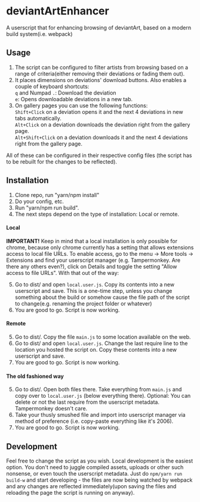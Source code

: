 # deviantArtEnhancer
A userscript that for enhancing browsing of deviantArt, based on a modern build system(i.e. webpack)

## Usage
1. The script can be configured to filter artists from browsing based on a range of criteria(either removing their deviations or fading them out).
2. It places dimensions on deviations' download buttons. Also enables a couple of keyboard shortcuts:  
`q` and Numpad `.`: Download the deviation  
`e`: Opens downloadable deviations in a new tab.
3. On gallery pages you can use the following functions:  
`Shift+Click` on a deviation opens it and the next 4 deviations in new tabs automatically.  
`Alt+Click` on a deviation downloads the deviation right from the gallery page.  
`Alt+Shift+Click` on a deviation downloads it and the next 4 deviations right from the gallery page.

All of these can be configured in their respective config files (the script has to be rebuilt for the changes to be reflected).

## Installation

1. Clone repo, run "yarn/npm install"
2. Do your config, etc.
3. Run "yarn/npm run build".
4. The next steps depend on the type of installation: Local or remote.

#### Local
**IMPORTANT!** Keep in mind that a local installation is only possible for chrome, because only chrome currently has a setting that allows extensions access to local file URLs. To enable access, go to the menu -> More tools -> Extensions and find your userscript manager (e.g. Tampermonkey. Are there any others even?), click on Details and toggle the setting "Allow access to file URLs".
With that out of the way:

5. Go to dist/ and open `local.user.js`. Copy its contents into a new userscript and save.
This is a one-time step, unless you change something about the build or somehow cause the file path of the script to change(e.g. renaming the project folder or whatever)
6. You are good to go. Script is now working.

#### Remote
5. Go to dist/. Copy the file `main.js` to some location available on the web.
6. Go to dist/ and open `local.user.js`. Change the last require line to the location you hosted the script on. Copy these contents into a new userscript and save.
7. You are good to go. Script is now working.

#### The old fashioned way
5. Go to dist/. Open both files there. Take everything from `main.js` and copy over to `local.user.js` (below everything there). Optional: You can delete or not the last require from the userscript metadata. Tampermonkey doesn't care.
6. Take your thusly smushed file and import into userscript manager via method of preference (i.e. copy-paste everything like it's 2006).
7. You are good to go. Script is now working.

## Development

Feel free to change the script as you wish. Local development is the easiest option. You don't need to juggle compiled assets, uploads or other such nonsense, or even touch the userscript metadata. Just do `npm/yarn run build-w` and start developing - the files are now being watched by webpack and any changes are reflected immediately(upon saving the files and reloading the page the script is running on anyway).
